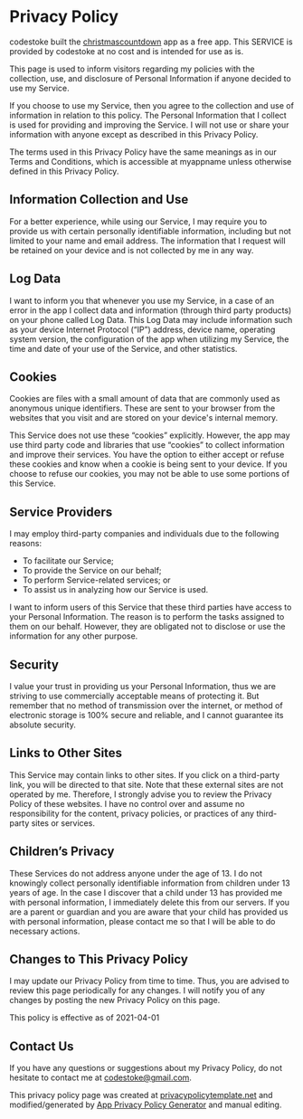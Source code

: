 # Privacy Policy

codestoke built the [christmascountdown][google.play] app as a free app. This
SERVICE is provided by codestoke at no cost and is intended for use as is.

This page is used to inform visitors regarding my policies with the collection,
use, and disclosure of Personal Information if anyone decided to use my Service.

If you choose to use my Service, then you agree to the collection and use of
information in relation to this policy. The Personal Information that I collect
is used for providing and improving the Service. I will not use or share your
information with anyone except as described in this Privacy Policy.

The terms used in this Privacy Policy have the same meanings as in our Terms
and Conditions, which is accessible at myappname unless otherwise defined in
this Privacy Policy.

## Information Collection and Use

For a better experience, while using our Service, I may require you to provide
us with certain personally identifiable information, including but not limited
to your name and email address. The information that I request will be retained
on your device and is not collected by me in any way.

## Log Data  

I want to inform you that whenever you use my Service, in a case of an error in
the app I collect data and information (through third party products) on your
phone called Log Data. This Log Data may include information such as your
device Internet Protocol (“IP”) address, device name, operating system version,
the configuration of the app when utilizing my Service, the time and date of
your use of the Service, and other statistics.

## Cookies

Cookies are files with a small amount of data that are commonly used as
anonymous unique identifiers. These are sent to your browser from the websites
that you visit and are stored on your device's internal memory.

This Service does not use these “cookies” explicitly. However, the app may use
third party code and libraries that use “cookies” to collect information and
improve their services. You have the option to either accept or refuse these
cookies and know when a cookie is being sent to your device. If you choose to
refuse our cookies, you may not be able to use some portions of this Service.

## Service Providers

I may employ third-party companies and individuals due to the following reasons:

- To facilitate our Service;
- To provide the Service on our behalf;
- To perform Service-related services; or
- To assist us in analyzing how our Service is used.

I want to inform users of this Service that these third parties have access to
your Personal Information. The reason is to perform the tasks assigned to them
on our behalf. However, they are obligated not to disclose or use the
information for any other purpose.

## Security

I value your trust in providing us your Personal Information, thus we are
striving to use commercially acceptable means of protecting it. But remember
that no method of transmission over the internet, or method of electronic
storage is 100% secure and reliable, and I cannot guarantee its absolute
security.

## Links to Other Sites

This Service may contain links to other sites. If you click on a third-party
link, you will be directed to that site. Note that these external sites are not
operated by me. Therefore, I strongly advise you to review the Privacy Policy
of these websites. I have no control over and assume no responsibility for the
content, privacy policies, or practices of any third-party sites or services.

## Children’s Privacy

These Services do not address anyone under the age of 13. I do not knowingly
collect personally identifiable information from children under 13 years of
age. In the case I discover that a child under 13 has provided me with personal
information, I immediately delete this from our servers. If you are a parent or
guardian and you are aware that your child has provided us with personal
information, please contact me so that I will be able to do necessary actions.

## Changes to This Privacy Policy

I may update our Privacy Policy from time to time. Thus, you are advised to
review this page periodically for any changes. I will notify you of any changes
by posting the new Privacy Policy on this page.

This policy is effective as of 2021-04-01

## Contact Us

If you have any questions or suggestions about my Privacy Policy, do not
hesitate to contact me at codestoke@gmail.com.

This privacy policy page was created at
[privacypolicytemplate.net][policy.template] and modified/generated by
[App Privacy Policy Generator][app.policy.gen] and manual editing.


[google.play]: https://play.google.com/store/apps/details?id=ch.twocups.christmascountdown "christmas countown on google play"
[policy.template]: https://privacypolicytemplate.net "privacy policy template"
[app.policy.gen]: https://app-privacy-policy-generator.nisrulz.com/ "app privacy policy generator"
